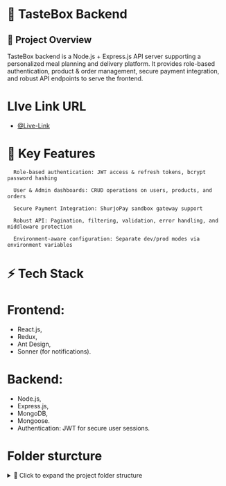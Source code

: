 # 🍱 TasteBox Backend
## 🚀 Project Overview
TasteBox backend is a Node.js + Express.js API server supporting a personalized meal planning and delivery platform. It provides role-based authentication, product & order management, secure payment integration, and robust API endpoints to serve the frontend.

# LIve Link URL

- [@Live-Link](https://meal-shop-frontend.vercel.app/)

# 🔑 Key Features
      Role-based authentication: JWT access & refresh tokens, bcrypt password hashing

      User & Admin dashboards: CRUD operations on users, products, and orders

      Secure Payment Integration: ShurjoPay sandbox gateway support

      Robust API: Pagination, filtering, validation, error handling, and middleware protection

      Environment-aware configuration: Separate dev/prod modes via environment variables

# ⚡ Tech Stack

# Frontend: 

- React.js, 
- Redux, 
- Ant Design,
- Sonner (for notifications).

# Backend: 
- Node.js, 
- Express.js, 
- MongoDB, 
- Mongoose.
- Authentication: JWT for secure user sessions.

# Folder sturcture

<details>
  <summary>📁 Click to expand the project folder structure</summary>

```bash
src/
├── app.ts                 # Express app setup and middleware
├── server.ts              # Server bootstrap and listen
├── app/
│   ├── builder/           # Helpers for building requests/responses
│   ├── config/            # Configuration files (env, constants)
│   ├── errors/            # Custom error classes & handlers
│   ├── interface/         # TypeScript interfaces & types
│   ├── middleware/        # Express middleware (auth, validation, etc.)
│   ├── modules/           # Feature modules (user, product, order, payment)
│   ├── routes/            # Express route definitions
│   └── utils/             # Utility functions/helpers
├── .env                   # Environment variables (not committed)
├── .gitignore             # Git ignore rules
├── package.json           # NPM dependencies and scripts
</details> ```


# Project Setup

## ⚙️ Environment Variables

Create a `.env` file in the root directory with the following content:

```env
NODE_ENV=development
PORT=5000

DATABASE_URL=

BCRYPT_SALT_ROUNDS=

JWT_ACCESS_SECRET=d76563dd6c7a0a4246beabb6875e8cbc31beaf9fb447dcdb0183ea82da994e
JWT_REFRESH_SECRET=d5b7ef6638570aa71f037d3b79e778f5714a70bafd68ec22f9d25ed89de018a41575159680944e3e582241172289f8633b54c2a7a28b48d9ddcd097e0406a78e
JWT_ACCESS_EXPIRES_IN=1d
JWT_REFRESH_EXPIRES_IN=365d

SP_ENDPOINT=https://sandbox.shurjopayment.com
SP_USERNAME=
SP_PASSWORD=
SP_PREFIX=SP
SP_RETURN_URL=http://localhost:3000/





## 🛠 Installation & Setup
1. Clone the repo
 
git clone https://github.com/nafis200/TasteBox_backend
cd TasteBox_backend

2. Install dependencies
npm install

3. Create .env file

4.  Run in development mode
This will start the server with auto-reloading on file changes:

npm run start:dev



